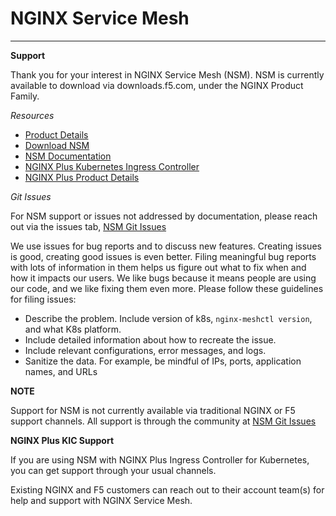 # NGINX Service Mesh
---

**Support**

Thank you for your interest in NGINX Service Mesh (NSM).  NSM is currently
available to download via downloads.f5.com, under the NGINX Product Family.

*Resources* 

- [Product Details](https://www.nginx.com/products/nginx-service-mesh/)
- [Download NSM](https://downloads.f5.com/esd/product.jsp?sw=NGINX-Public&pro=NGINX_Service_Mesh)
- [NSM Documentation](https://docs.nginx.com/nginx-service-mesh)
- [NGINX Plus Kubernetes Ingress Controller](https://www.nginx.com/products/nginx-ingress-controller/)
- [NGINX Plus Product Details]( https://www.nginx.com/products/nginx/)

*Git Issues* 

For NSM support or issues not addressed by documentation, please reach out
via the issues tab, [NSM Git
Issues](https://github.com/nginxinc/nginx-service-mesh/issues)

We use issues for bug reports and to discuss new features. 
Creating issues is good, creating good issues is even better. 
Filing meaningful bug reports with lots of information in them helps us
figure out what to fix when and how it impacts our users. We like bugs
because it means people are using our code, and we like fixing them even
more. Please follow these guidelines for filing issues:

* Describe the problem. Include version of k8s, `nginx-meshctl version`, and what K8s platform. 
* Include detailed information about how to recreate the issue.
* Include relevant configurations, error messages, and logs.
* Sanitize the data. For example, be mindful of IPs, ports, application names, and URLs

**NOTE**

Support for NSM is not currently available via traditional NGINX or F5
support channels.  All support is through the community at [NSM Git
Issues](https://github.com/nginxinc/nginx-service-mesh/issues)

**NGINX Plus KIC Support**

If you are using NSM with NGINX Plus Ingress Controller for Kubernetes, you can get support through your usual channels.

Existing NGINX and F5 customers can reach out to their account team(s) for help and support with NGINX Service Mesh.
